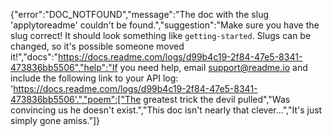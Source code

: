 {"error":"DOC_NOTFOUND","message":"The doc with the slug 'applytoreadme' couldn't be found.","suggestion":"Make sure you have the slug correct! It should look something like `getting-started`. Slugs can be changed, so it's possible someone moved it!","docs":"https://docs.readme.com/logs/d99b4c19-2f84-47e5-8341-473836bb5506","help":"If you need help, email support@readme.io and include the following link to your API log: 'https://docs.readme.com/logs/d99b4c19-2f84-47e5-8341-473836bb5506'.","poem":["The greatest trick the devil pulled","Was convincing us he doesn't exist.","This doc isn't nearly that clever…","It's just simply gone amiss."]}